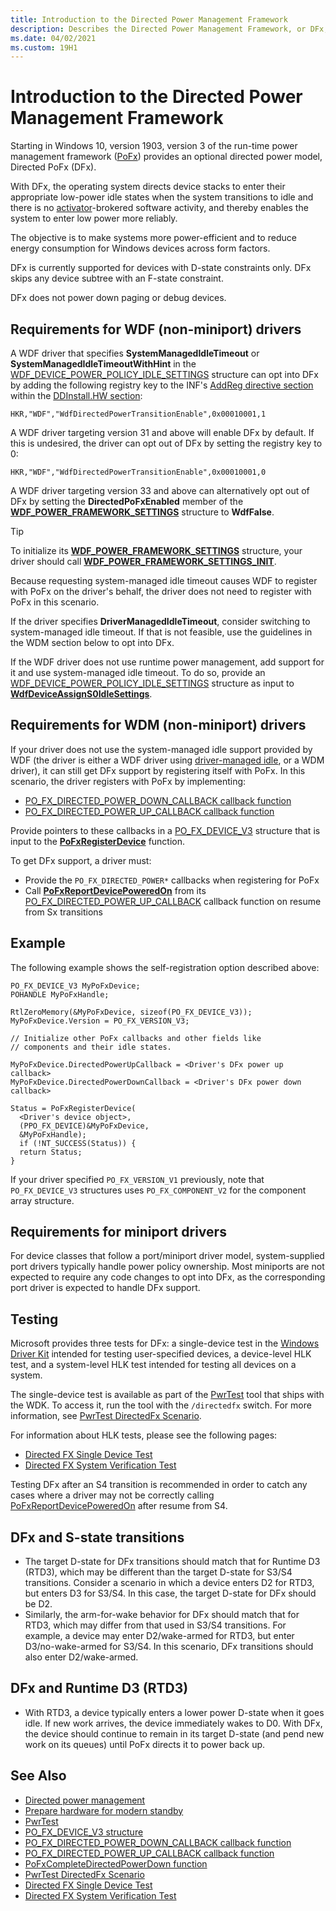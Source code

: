 ```yaml
---
title: Introduction to the Directed Power Management Framework
description: Describes the Directed Power Management Framework, or DFx, which is part of the Power Framework, or PoFx, version 3.
ms.date: 04/02/2021
ms.custom: 19H1
---
```


# Introduction to the Directed Power Management Framework

Starting in Windows 10, version 1903, version 3 of the run-time power management framework ([PoFx](./overview-of-the-power-management-framework.md)) provides an optional directed power model, Directed PoFx (DFx).

With DFx, the operating system directs device stacks to enter their appropriate low-power idle states when the system transitions to idle and there is no [activator](/windows-hardware/design/device-experiences/activators)-brokered software activity, and thereby enables the system to enter low power more reliably.

The objective is to make systems more power-efficient and to reduce energy consumption for Windows devices across form factors.

DFx is currently supported for devices with D-state constraints only.  DFx skips any device subtree with an F-state constraint.

DFx does not power down paging or debug devices.

## Requirements for WDF (non-miniport) drivers

A WDF driver that specifies **SystemManagedIdleTimeout** or **SystemManagedIdleTimeoutWithHint** in the [WDF_DEVICE_POWER_POLICY_IDLE_SETTINGS](/windows-hardware/drivers/ddi/wdfdevice/ns-wdfdevice-_wdf_device_power_policy_idle_settings) structure can opt into DFx by adding the following registry key to the INF's [AddReg directive section](../install/inf-addreg-directive.md) within the [DDInstall.HW section](../install/inf-ddinstall-hw-section.md):

`HKR,"WDF","WdfDirectedPowerTransitionEnable",0x00010001,1`

A WDF driver targeting version 31 and above will enable DFx by default. If this is undesired, the driver can opt out of DFx by setting the registry key to 0: 

`HKR,"WDF","WdfDirectedPowerTransitionEnable",0x00010001,0`

A WDF driver targeting version 33 and above can alternatively opt out of DFx by setting the **DirectedPoFxEnabled** member of the [**WDF_POWER_FRAMEWORK_SETTINGS**](/windows-hardware/drivers/ddi/wdfdevice/ns-wdfdevice-_wdf_power_framework_settings) structure to **WdfFalse**.

> [!TIP]
> To initialize its [**WDF_POWER_FRAMEWORK_SETTINGS**](/windows-hardware/drivers/ddi/wdfdevice/ns-wdfdevice-_wdf_power_framework_settings) structure, your driver should call [**WDF_POWER_FRAMEWORK_SETTINGS_INIT**](/windows-hardware/drivers/ddi/wdfdevice/nf-wdfdevice-wdf_power_framework_settings_init).

Because requesting system-managed idle timeout causes WDF to register with PoFx on the driver's behalf, the driver does not need to register with PoFx in this scenario.

If the driver specifies **DriverManagedIdleTimeout**, consider switching to system-managed idle timeout.  If that is not feasible, use the guidelines in the WDM section below to opt into DFx.

If the WDF driver does not use runtime power management, add support for it and use system-managed idle timeout.  To do so, provide an [WDF_DEVICE_POWER_POLICY_IDLE_SETTINGS](/windows-hardware/drivers/ddi/wdfdevice/ns-wdfdevice-_wdf_device_power_policy_idle_settings) structure as input to [**WdfDeviceAssignS0IdleSettings**](/windows-hardware/drivers/ddi/wdfdevice/nf-wdfdevice-wdfdeviceassigns0idlesettings).

## Requirements for WDM (non-miniport) drivers

If your driver does not use the system-managed idle support provided by WDF (the driver is either a WDF driver using [driver-managed idle](/windows-hardware/drivers/ddi/wdfdevice/ne-wdfdevice-_wdf_power_policy_idle_timeout_type), or a WDM driver), it can still get DFx support by registering itself with PoFx.  In this scenario, the driver registers with PoFx by implementing:

- [PO_FX_DIRECTED_POWER_DOWN_CALLBACK callback function](/windows-hardware/drivers/ddi/wdm/nc-wdm-po_fx_directed_power_down_callback)
- [PO_FX_DIRECTED_POWER_UP_CALLBACK callback function](/windows-hardware/drivers/ddi/wdm/nc-wdm-po_fx_directed_power_up_callback)


Provide pointers to these callbacks in a [PO_FX_DEVICE_V3](/windows-hardware/drivers/ddi/wdm/ns-wdm-po_fx_device_v3) structure that is input to the [**PoFxRegisterDevice**](/windows-hardware/drivers/ddi/wdm/nf-wdm-pofxregisterdevice) function.

To get DFx support, a driver must:

* Provide the `PO_FX_DIRECTED_POWER*` callbacks when registering for PoFx
* Call [**PoFxReportDevicePoweredOn**](/windows-hardware/drivers/ddi/wdm/nf-wdm-pofxreportdevicepoweredon) from its [PO_FX_DIRECTED_POWER_UP_CALLBACK](/windows-hardware/drivers/ddi/wdm/nc-wdm-po_fx_directed_power_up_callback) callback function on resume from Sx transitions

## Example

The following example shows the self-registration option described above:

```
PO_FX_DEVICE_V3 MyPoFxDevice;
POHANDLE MyPoFxHandle;

RtlZeroMemory(&MyPoFxDevice, sizeof(PO_FX_DEVICE_V3));
MyPoFxDevice.Version = PO_FX_VERSION_V3;

// Initialize other PoFx callbacks and other fields like
// components and their idle states.

MyPoFxDevice.DirectedPowerUpCallback = <Driver's DFx power up callback>
MyPoFxDevice.DirectedPowerDownCallback = <Driver's DFx power down callback>

Status = PoFxRegisterDevice(
  <Driver's device object>,
  (PPO_FX_DEVICE)&MyPoFxDevice,
  &MyPoFxHandle);
  if (!NT_SUCCESS(Status)) {
  return Status;
}
```

If your driver specified `PO_FX_VERSION_V1` previously, note that `PO_FX_DEVICE_V3` structures uses `PO_FX_COMPONENT_V2` for the component array structure.

## Requirements for miniport drivers

For device classes that follow a port/miniport driver model, system-supplied port drivers typically handle power policy ownership.  Most miniports are not expected to require any code changes to opt into DFx, as the corresponding port driver is expected to handle DFx support.

## Testing

Microsoft provides three tests for DFx: a single-device test in the [Windows Driver Kit](../download-the-wdk.md) intended for testing user-specified devices, a device-level HLK test, and a system-level HLK test intended for testing all devices on a system.

The single-device test is available as part of the [PwrTest](../devtest/pwrtest.md) tool that ships with the WDK.  To access it, run the tool with the `/directedfx` switch.  For more information, see [PwrTest DirectedFx Scenario](../devtest/pwrtest-directedfx-scenario.md).

For information about HLK tests, please see the following pages:

- [Directed FX Single Device Test](/windows-hardware/test/hlk/testref/34cfdfa6-7826-443c-9717-bc28c3166092)
- [Directed FX System Verification Test](/windows-hardware/test/hlk/testref/def16163-9118-4d4a-b559-37873befa12e)

Testing DFx after an S4 transition is recommended in order to catch any cases where a driver may not be correctly calling [PoFxReportDevicePoweredOn](/windows-hardware/drivers/ddi/wdm/nf-wdm-pofxreportdevicepoweredon) after resume from S4.

## DFx and S-state transitions

- The target D-state for DFx transitions should match that for Runtime D3 (RTD3), which may be different than the target D-state for S3/S4 transitions.  Consider a scenario in which a device enters D2 for RTD3, but enters D3 for S3/S4.  In this case, the target D-state for DFx should be D2.
- Similarly, the arm-for-wake behavior for DFx should match that for RTD3, which may differ from that used in S3/S4 transitions.  For example, a device may enter D2/wake-armed for RTD3, but enter D3/no-wake-armed for S3/S4.  In this scenario, DFx transitions should also enter D2/wake-armed.

## DFx and Runtime D3 (RTD3)

- With RTD3, a device typically enters a lower power D-state when it goes idle.  If new work arrives, the device immediately wakes to D0.  With DFx, the device should continue to remain in its target D-state (and pend new work on its queues) until PoFx directs it to power back up.


## See Also

- [Directed power management](/windows-hardware/design/device-experiences/directed-power-management)
- [Prepare hardware for modern standby](/windows-hardware/design/device-experiences/prepare-hardware-for-modern-standby)
- [PwrTest](../devtest/pwrtest.md)
- [PO_FX_DEVICE_V3 structure](/windows-hardware/drivers/ddi/wdm/ns-wdm-po_fx_device_v3)
- [PO_FX_DIRECTED_POWER_DOWN_CALLBACK callback function](/windows-hardware/drivers/ddi/wdm/nc-wdm-po_fx_directed_power_down_callback)
- [PO_FX_DIRECTED_POWER_UP_CALLBACK callback function](/windows-hardware/drivers/ddi/wdm/nc-wdm-po_fx_directed_power_up_callback)
- [PoFxCompleteDirectedPowerDown function](/windows-hardware/drivers/ddi/wdm/nf-wdm-pofxcompletedirectedpowerdown) 
- [PwrTest DirectedFx Scenario](../devtest/pwrtest-directedfx-scenario.md)
- [Directed FX Single Device Test](/windows-hardware/test/hlk/testref/34cfdfa6-7826-443c-9717-bc28c3166092)
- [Directed FX System Verification Test](/windows-hardware/test/hlk/testref/def16163-9118-4d4a-b559-37873befa12e)
